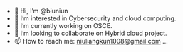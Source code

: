 - 👋 Hi, I’m @biuniun
- 👀 I’m interested in Cybersecurity and cloud computing.
- 🌱 I’m currently working on OSCE.
- 💞️ I’m looking to collaborate on Hybrid cloud project.
- 📫 How to reach me: niuliangkun1008@gmail.com ...

<!---
biuniun/biuniun is a ✨ special ✨ repository because its `README.md` (this file) appears on your GitHub profile.
You can click the Preview link to take a look at your changes.
--->
